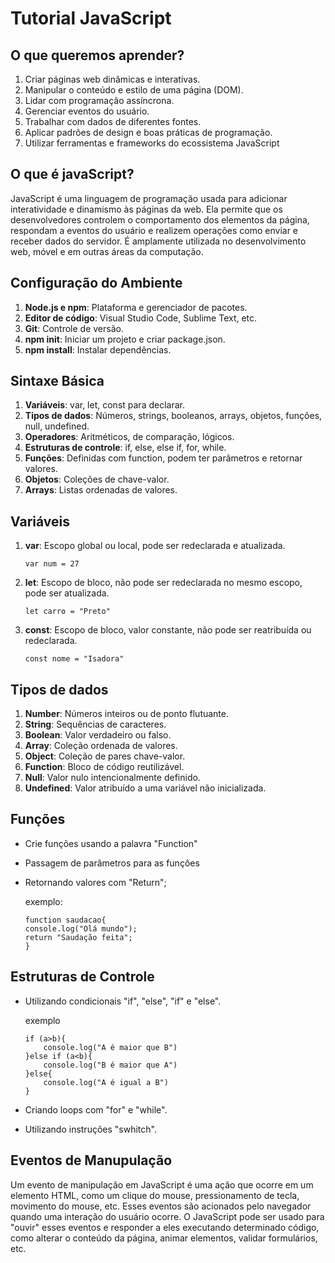 # Tutorial JavaScript

## O que queremos aprender?

1. Criar páginas web dinâmicas e interativas.
2. Manipular o conteúdo e estilo de uma página (DOM).
3. Lidar com programação assíncrona.
4. Gerenciar eventos do usuário.
5. Trabalhar com dados de diferentes fontes.
6. Aplicar padrões de design e boas práticas de programação.
7. Utilizar ferramentas e frameworks do ecossistema JavaScript

## O que é javaScript?

JavaScript é uma linguagem de programação usada para adicionar interatividade e dinamismo às páginas da web. Ela permite que os desenvolvedores controlem o comportamento dos elementos da página, respondam a eventos do usuário e realizem operações como enviar e receber dados do servidor. É amplamente utilizada no desenvolvimento web, móvel e em outras áreas da computação.

## Configuração do Ambiente 

1. **Node.js e npm**: Plataforma e gerenciador de pacotes.
2. **Editor de código**: Visual Studio Code, Sublime Text, etc.
3. **Git**: Controle de versão.
4. **npm init**: Iniciar um projeto e criar package.json.
5. **npm install**: Instalar dependências.

## Sintaxe Básica 

1. **Variáveis**: var, let, const para declarar.
2. **Tipos de dados**: Números, strings, booleanos, arrays, objetos, funções, null, undefined.
3. **Operadores**: Aritméticos, de comparação, lógicos.
4. **Estruturas de controle**: if, else, else if, for, while.
5. **Funções**: Definidas com function, podem ter parâmetros e retornar valores.
6. **Objetos**: Coleções de chave-valor.
7. **Arrays**: Listas ordenadas de valores.

## Variáveis

1. **var**: Escopo global ou local, pode ser redeclarada e atualizada.
    ```
    var num = 27
    ```

2. **let**: Escopo de bloco, não pode ser redeclarada no mesmo escopo, pode ser atualizada.
   
    ```
    let carro = "Preto"
    ```

3. **const**: Escopo de bloco, valor constante, não pode ser reatribuída ou redeclarada.
    ```
    const nome = "Isadora"
    ```

## Tipos de dados 

1. **Number**: Números inteiros ou de ponto flutuante.
2. **String**: Sequências de caracteres.
3. **Boolean**: Valor verdadeiro ou falso.
4. **Array**: Coleção ordenada de valores.
5. **Object**: Coleção de pares chave-valor.
6. **Function**: Bloco de código reutilizável.
7. **Null**: Valor nulo intencionalmente definido.
8. **Undefined**: Valor atribuído a uma variável não inicializada.

## Funções

* Crie funções usando a palavra "Function"
* Passagem de parâmetros para as funçôes
* Retornando valores com "Return";

  exemplo:

  ```
  function saudacao{
  console.log("Olá mundo");
  return "Saudação feita";
  }
  ```

## Estruturas de Controle

* Utilizando condicionais  "if", "else", "if" e "else".

  exemplo

  ```
  if (a>b){
      console.log("A é maior que B")
  }else if (a<b){
      console.log("B é maior que A")
  }else{
      console.log("A é igual a B")
  }
  ```
  
*  Criando loops com "for" e "while".
* Utilizando instruções "swhitch".

## Eventos de Manupulação 

Um evento de manipulação em JavaScript é uma ação que ocorre em um elemento HTML, como um clique do mouse, pressionamento de tecla, movimento do mouse, etc. Esses eventos são acionados pelo navegador quando uma interação do usuário ocorre. O JavaScript pode ser usado para "ouvir" esses eventos e responder a eles executando determinado código, como alterar o conteúdo da página, animar elementos, validar formulários, etc.
